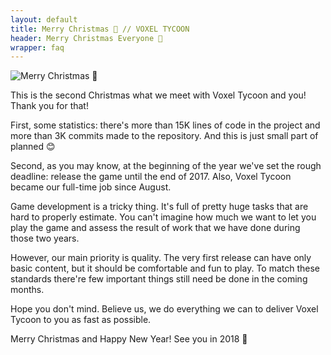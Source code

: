 ```yaml
---
layout: default
title: Merry Christmas 🎄 // VOXEL TYCOON
header: Merry Christmas Everyone 🎄
wrapper: faq
---
```


![Merry Christmas 🎄](/assets/posts/2018.gif)

This is the second Christmas what we meet with Voxel Tycoon and you! Thank you for that!

First, some statistics: there's more than 15K lines of code in the project and more than 3K commits made to the repository. And this is just small part of planned 😊

Second, as you may know, at the beginning of the year we've set the rough deadline: release the game until the end of 2017. Also, Voxel Tycoon became our full-time job since August.

Game development is a tricky thing. It's full of pretty huge tasks that are hard to properly estimate. You can't imagine how much we want to let you play the game and assess the result of work that we have done during those two years.

However, our main priority is quality. The very first release can have only basic content, but it should be comfortable and fun to play. To match these standards there're few important things still need be done in the coming months.

Hope you don't mind. Believe us, we do everything we can to deliver Voxel Tycoon to you as fast as possible.

Merry Christmas and Happy New Year! See you in 2018 🎄